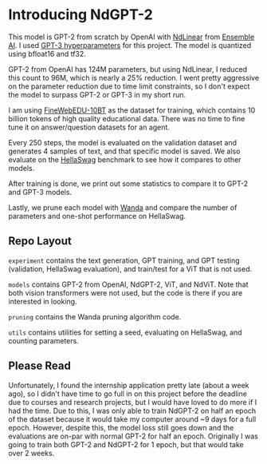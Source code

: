 # Introducing NdGPT-2

This model is GPT-2 from scratch by OpenAI with [NdLinear](https://arxiv.org/abs/2503.17353) from [Ensemble AI](https://ensemblecore.ai/). I used [GPT-3 hyperparameters](https://arxiv.org/abs/2005.14165) for this project. The model is quantized using bfloat16 and tf32.


GPT-2 from OpenAI has 124M parameters, but using NdLinear, I reduced this count to 96M, which is nearly a 25% reduction. I went pretty aggressive on the parameter reduction due to time limit constraints, so I don't expect the model to surpass GPT-2 or GPT-3 in my short run.


I am using [FineWebEDU-10BT](https://huggingface.co/datasets/HuggingFaceFW/fineweb) as the dataset for training, which contains 10 billion tokens of high quality educational data. There was no time to fine tune it on answer/question datasets for an agent.


Every 250 steps, the model is evaluated on the validation dataset and generates 4 samples of text, and that specific model is saved. We also evaluate on the [HellaSwag](https://rowanzellers.com/hellaswag/) benchmark to see how it compares to other models.


After training is done, we print out some statistics to compare it to GPT-2 and GPT-3 models.


Lastly, we prune each model with [Wanda](https://arxiv.org/abs/2306.11695) and compare the number of parameters and one-shot performance on HellaSwag.

## Repo Layout
`experiment` contains the text generation, GPT training, and GPT testing (validation, HellaSwag evaluation), and train/test for a ViT that is not used.


`models` contains GPT-2 from OpenAI, NdGPT-2, ViT, and NdViT. Note that both vision transformers were not used, but the code is there if you are interested in looking.

`pruning` contains the Wanda pruning algorithm code.


`utils` contains utilities for setting a seed, evaluating on HellaSwag, and counting parameters.


## Please Read
Unfortunately, I found the internship application pretty late (about a week ago), so I didn't have time to go full in on this project before the deadline due to courses and research projects, but I would have loved to do more if I had the time. Due to this, I was only able to train NdGPT-2 on half an epoch of the dataset because it would take my computer around ~9 days for a full epoch. However, despite this, the model loss still goes down and the evaluations are on-par with normal GPT-2 for half an epoch. Originally I was going to train both GPT-2 and NdGPT-2 for 1 epoch, but that would take over 2 weeks.